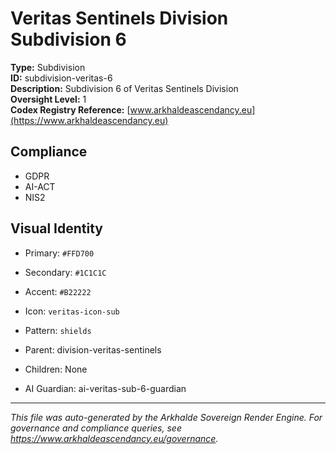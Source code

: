 # Veritas Sentinels Division Subdivision 6

**Type:** Subdivision  
**ID:** subdivision-veritas-6  
**Description:** Subdivision 6 of Veritas Sentinels Division  
**Oversight Level:** 1  
**Codex Registry Reference:** [www.arkhaldeascendancy.eu](https://www.arkhaldeascendancy.eu)

## Compliance

- GDPR
- AI-ACT
- NIS2

## Visual Identity

- Primary: `#FFD700`
- Secondary: `#1C1C1C`
- Accent: `#B22222`
- Icon: `veritas-icon-sub`
- Pattern: `shields`


- Parent: division-veritas-sentinels
- Children: None
- AI Guardian: ai-veritas-sub-6-guardian

---

*This file was auto-generated by the Arkhalde Sovereign Render Engine. For governance and compliance queries, see https://www.arkhaldeascendancy.eu/governance.*